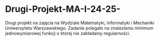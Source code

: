 # Drugi-Projekt-MA-I-24-25-

Drugi projekt na zajęcia na Wydziale Matematyki, Informatyki i Mechaniki Uniwersytetu Warszawskiego. Zadanie polegało na znalezieniu minimum jednowymiarowej funkcji o której nie zakładamy regularności.
